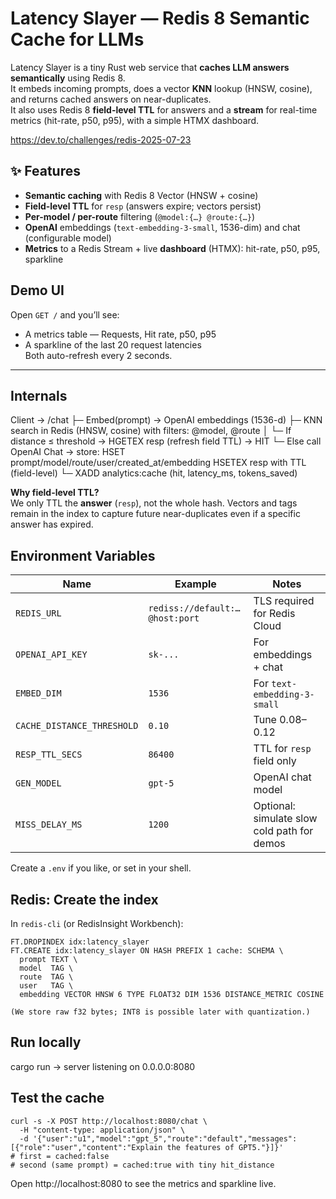 # Latency Slayer — Redis 8 Semantic Cache for LLMs

Latency Slayer is a tiny Rust web service that **caches LLM answers semantically** using Redis 8.  
It embeds incoming prompts, does a vector **KNN** lookup (HNSW, cosine), and returns cached answers on near-duplicates.  
It also uses Redis 8 **field-level TTL** for answers and a **stream** for real-time metrics (hit-rate, p50, p95), with a simple HTMX dashboard.

https://dev.to/challenges/redis-2025-07-23

## ✨ Features
- **Semantic caching** with Redis 8 Vector (HNSW + cosine)
- **Field-level TTL** for `resp` (answers expire; vectors persist)
- **Per-model / per-route** filtering (`@model:{…} @route:{…}`)
- **OpenAI** embeddings (`text-embedding-3-small`, 1536-dim) and chat (configurable model)
- **Metrics** to a Redis Stream + live **dashboard** (HTMX): hit-rate, p50, p95, sparkline

## Demo UI
Open `GET /` and you’ll see:
- A metrics table — Requests, Hit rate, p50, p95
- A sparkline of the last 20 request latencies  
Both auto-refresh every 2 seconds.

---

## Internals
Client → /chat
├─ Embed(prompt) → OpenAI embeddings (1536-d)
├─ KNN search in Redis (HNSW, cosine) with filters: @model, @route
│ └─ If distance ≤ threshold → HGETEX resp (refresh field TTL) → HIT
└─ Else call OpenAI Chat → store:
HSET prompt/model/route/user/created_at/embedding
HSETEX resp with TTL (field-level)
└─ XADD analytics:cache (hit, latency_ms, tokens_saved)

**Why field-level TTL?**  
We only TTL the **answer** (`resp`), not the whole hash. Vectors and tags remain in the index to capture future near-duplicates even if a specific answer has expired.

## Environment Variables

| Name | Example | Notes |
|---|---|---|
| `REDIS_URL` | `rediss://default:…@host:port` | TLS required for Redis Cloud |
| `OPENAI_API_KEY` | `sk-...` | For embeddings + chat |
| `EMBED_DIM` | `1536` | For `text-embedding-3-small` |
| `CACHE_DISTANCE_THRESHOLD` | `0.10` | Tune 0.08–0.12 |
| `RESP_TTL_SECS` | `86400` | TTL for `resp` field only |
| `GEN_MODEL` | `gpt-5` | OpenAI chat model |
| `MISS_DELAY_MS` | `1200` | Optional: simulate slow cold path for demos |

Create a `.env` if you like, or set in your shell.

## Redis: Create the index

In `redis-cli` (or RedisInsight Workbench):

```redis
FT.DROPINDEX idx:latency_slayer
FT.CREATE idx:latency_slayer ON HASH PREFIX 1 cache: SCHEMA \
  prompt TEXT \
  model  TAG \
  route  TAG \
  user   TAG \
  embedding VECTOR HNSW 6 TYPE FLOAT32 DIM 1536 DISTANCE_METRIC COSINE

(We store raw f32 bytes; INT8 is possible later with quantization.)
```

## Run locally

cargo run
→ server listening on 0.0.0.0:8080

## Test the cache
```
curl -s -X POST http://localhost:8080/chat \
  -H "content-type: application/json" \
  -d '{"user":"u1","model":"gpt_5","route":"default","messages":[{"role":"user","content":"Explain the features of GPT5."}]}'
# first = cached:false
# second (same prompt) = cached:true with tiny hit_distance
```

Open http://localhost:8080 to see the metrics and sparkline live.


